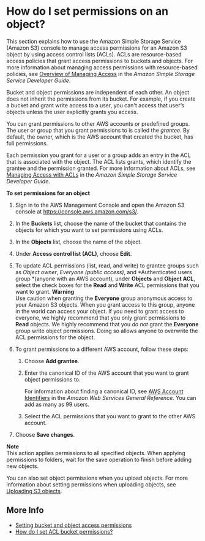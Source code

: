 # How do I set permissions on an object?<a name="set-object-permissions"></a>

This section explains how to use the Amazon Simple Storage Service \(Amazon S3\) console to manage access permissions for an Amazon S3 object by using access control lists \(ACLs\)\. ACLs are resource\-based access policies that grant access permissions to buckets and objects\. For more information about managing access permissions with resource\-based policies, see [Overview of Managing Access](https://docs.aws.amazon.com/AmazonS3/latest/dev/access-control-overview.html) in the *Amazon Simple Storage Service Developer Guide*\.

Bucket and object permissions are independent of each other\. An object does not inherit the permissions from its bucket\. For example, if you create a bucket and grant write access to a user, you can't access that user’s objects unless the user explicitly grants you access\.

You can grant permissions to other AWS accounts or predefined groups\. The user or group that you grant permissions to is called the *grantee*\. By default, the owner, which is the AWS account that created the bucket, has full permissions\.

Each permission you grant for a user or a group adds an entry in the ACL that is associated with the object\. The ACL lists grants, which identify the grantee and the permission granted\. For more information about ACLs, see [Managing Access with ACLs](https://docs.aws.amazon.com/AmazonS3/latest/dev/S3_ACLs_UsingACLs.html) in the *Amazon Simple Storage Service Developer Guide*\.

**To set permissions for an object**

1. Sign in to the AWS Management Console and open the Amazon S3 console at [https://console\.aws\.amazon\.com/s3/](https://console.aws.amazon.com/s3/)\.

1. In the **Buckets** list, choose the name of the bucket that contains the objects for which you want to set permissions using ACLs\.

1. In the **Objects** list, choose the name of the object\.

1. Under **Access control list \(ACL\)**, choose **Edit**\.

1. To update ACL permissions \(list, read, and write\) to grantee groups such as *Object owner*, *Everyone \(public access\)*, and *Authenticated users group *\(anyone with an AWS account\), under **Objects** and **Object ACL**, select the check boxes for the **Read** and **Write** ACL permissions that you want to grant\.
**Warning**  
Use caution when granting the **Everyone** group anonymous access to your Amazon S3 objects\. When you grant access to this group, anyone in the world can access your object\. If you need to grant access to everyone, we highly recommend that you only grant permissions to **Read** objects\.
We highly recommend that you *do not* grant the **Everyone** group write object permissions\. Doing so allows anyone to overwrite the ACL permissions for the object\.

1. To grant permissions to a different AWS account, follow these steps:

   1. Choose **Add grantee**\.

   1. Enter the canonical ID of the AWS account that you want to grant object permissions to\. 

      For information about finding a canonical ID, see [AWS Account Identifiers](https://docs.aws.amazon.com/general/latest/gr/acct-identifiers.html) in the *Amazon Web Services General Reference*\. You can add as many as 99 users\.

   1. Select the ACL permissions that you want to grant to the other AWS account\.

1. Choose **Save changes**\.

**Note**  
This action applies permissions to all specified objects\. When applying permissions to folders, wait for the save operation to finish before adding new objects\.

You can also set object permissions when you upload objects\. For more information about setting permissions when uploading objects, see [Uploading S3 objects](upload-objects.md)\.

## More Info<a name="set-object-permissions-moreinfo"></a>
+  [Setting bucket and object access permissions](set-permissions.md)
+ [How do I set ACL bucket permissions?](set-bucket-permissions.md)

